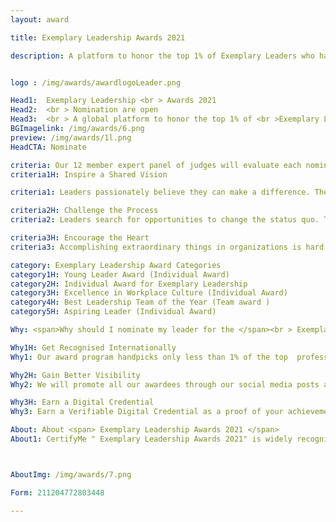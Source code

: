 ```yaml
---
layout: award

title: Exemplary Leadership Awards 2021

description: A platform to honor the top 1% of Exemplary Leaders who has led ordinary people in accomplishing extraordinary outcomes.


logo : /img/awards/awardlogoLeader.png

Head1:  Exemplary Leadership <br > Awards 2021
Head2:  <br > Nomination are open 
Head3:  <br > A global platform to honor the top 1% of <br >Exemplary Leaders who have lead ordinary people in <br >accomplishing extraordinary outcomes.
BGImagelink: /img/awards/6.png
preview: /img/awards/1l.png
HeadCTA: Nominate

criteria: Our 12 member expert panel of judges will evaluate each nomination primarily based on the below three criteria
criteria1H: Inspire a Shared Vision

criteria1: Leaders passionately believe they can make a difference. They envision the future and create an ideal and unique image of what the organization can become. Through their magnetism and persuasion, leaders enlist others in their dreams. They breathe life into their visions and get people to see exciting possibilities for the future.

criteria2H: Challenge the Process
criteria2: Leaders search for opportunities to change the status quo. They look for innovative ways to improve the organization. In doing so, they experiment and take risks. Since complex change threatens to overwhelm people and stifle action, leaders set interim goals so that people can achieve small wins as they work toward larger objectives. Effective leaders unravel bureaucracy when it impedes action. 

criteria3H: Encourage the Heart 
criteria3: Accomplishing extraordinary things in organizations is hard work. To keep hope and determination alive, leaders recognize the contributions that individuals make. In every winning team, the members need to share in the rewards of their efforts, so leaders celebrate accomplishments. They make people feel like heroes.

category: Exemplary Leadership Award Categories
category1H: Young Leader Award (Individual Award)
category2H: Individual Award for Exemplary Leadership
category3H: Excellence in Workplace Culture (Individual Award)
category4H: Best Leadership Team of the Year (Team award )
category5H: Aspiring Leader (Individual Award)

Why: <span>Why should I nominate my leader for the </span><br > Exemplary Leadership Awards 2021 <span>?</span>

Why1H: Get Recognised Internationally  
Why1: Our award program handpicks only less than 1% of the top  professionals. To be recognized in the top one percentage means you are the best in the industry across the globe. You deserve to be recognized for your hard work. Nominate yourself and your team now.

Why2H: Gain Better Visibility
Why2: We will promote all our awardees through our social media posts and channels across Linkedin, Facebook, Twitter,  Instagram, Our Blog posts, etc. Our subscribers all across the globe will have access to this content and this will enable you gain more visibility and improve your personal / organization's branding. 

Why3H: Earn a Digital Credential 
Why3: Earn a Verifiable Digital Credential as a proof of your achievement. The awarded digital credentials can be shared across various social media platforms and also can be added to your LinkedIn profile. You will also be allowed to use the badge , certificate in your resume and email signatures. 

About: About <span> Exemplary Leadership Awards 2021 </span>
About1: CertifyMe " Exemplary Leadership Awards 2021" is widely recognized across the corporate spectrum as the top honors for individual and team achievements in across all domains . All organizations, public and private, for profit and non-profit, large and small may submit nominations. Leaders are key functions in any corporate firm, but unfortunately, professionals in this field of work are seldom recognized and often neglected to be appreciated for their selfless efforts. 



AboutImg: /img/awards/7.png

Form: 211204772803448

---
```


